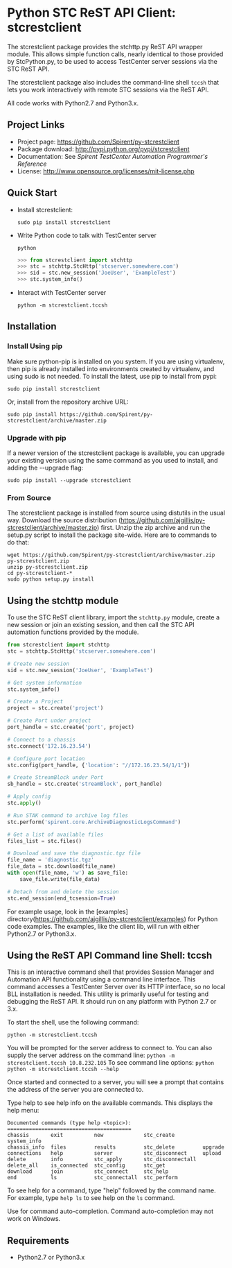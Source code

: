 # Python STC ReST API Client: stcrestclient

The stcrestclient package provides the stchttp.py ReST API wrapper module.  This allows simple function calls, nearly identical to those provided by StcPython.py, to be used to access TestCenter server sessions via the STC ReST API.

The stcrestclient package also includes the command-line shell `tccsh` that lets you work interactively with remote STC sessions via the ReST API.

All code works with Python2.7 and Python3.x.

## Project Links

- Project page: <https://github.com/Spirent/py-stcrestclient>
- Package download: <http://pypi.python.org/pypi/stcrestclient>
- Documentation: See *Spirent TestCenter Automation Programmer's Reference*
- License: <http://www.opensource.org/licenses/mit-license.php>

## Quick Start
- Install stcrestclient:

   `sudo pip install stcrestclient`

- Write Python code to talk with TestCenter server

   `python`
   ```python
   >>> from stcrestclient import stchttp
   >>> stc = stchttp.StcHttp('stcserver.somewhere.com')
   >>> sid = stc.new_session('JoeUser', 'ExampleTest')
   >>> stc.system_info()
   ```

- Interact with TestCenter server

   `python -m stcrestclient.tccsh`

## Installation

### Install Using pip

Make sure python-pip is installed on you system.  If you are using virtualenv, then pip is already installed into environments created by virtualenv, and using sudo is not needed.  To install the latest, use pip to install from pypi:

    sudo pip install stcrestclient

Or, install from the repository archive URL:

    sudo pip install https://github.com/Spirent/py-stcrestclient/archive/master.zip

### Upgrade with pip

If a newer version of the stcrestclient package is available, you can upgrade your existing version using the same command as you used to install, and adding the --upgrade flag:

    sudo pip install --upgrade stcrestclient

### From Source

The stcrestclient package is installed from source using distutils in the usual way.  Download the source distribution (https://github.com/ajgillis/py-stcrestclient/archive/master.zip) first.  Unzip the zip archive and run the setup.py script to install the package site-wide.  Here are to commands to do that:

    wget https://github.com/Spirent/py-stcrestclient/archive/master.zip py-stcrestclient.zip
    unzip py-stcrestclient.zip
    cd py-stcrestclient-*
    sudo python setup.py install

## Using the stchttp module

To use the STC ReST client library, import the `stchttp.py` module, create a new session or join an existing session, and then call the STC API automation functions provided by the module.

```python
from stcrestclient import stchttp
stc = stchttp.StcHttp('stcserver.somewhere.com')

# Create new session
sid = stc.new_session('JoeUser', 'ExampleTest')

# Get system information
stc.system_info()

# Create a Project
project = stc.create('project')

# Create Port under project
port_handle = stc.create('port', project)

# Connect to a chassis
stc.connect('172.16.23.54')

# Configure port location
stc.config(port_handle, {'location': "//172.16.23.54/1/1"})

# Create StreamBlock under Port
sb_handle = stc.create('streamBlock', port_handle)

# Apply config
stc.apply()

# Run STAK command to archive log files
stc.perform('spirent.core.ArchiveDiagnosticLogsCommand')

# Get a list of available files
files_list = stc.files()

# Download and save the diagnostic.tgz file
file_name = 'diagnostic.tgz'
file_data = stc.download(file_name)
with open(file_name, 'w') as save_file:
    save_file.write(file_data)

# Detach from and delete the session
stc.end_session(end_tcsession=True)
```

For example usage, look in the [examples] directory(https://github.com/ajgillis/py-stcrestclient/examples) for Python code examples.  The examples, like the client lib, will run with either Python2.7 or Python3.x.

## Using the ReST API Command line Shell: tccsh

This is an interactive command shell that provides Session Manager and Automation API functionality using a command line interface.  This command accesses a TestCenter Server over its HTTP interface, so no local BLL installation is needed.  This utility is primarily useful for testing and debugging the ReST API.  It should run on any platform with Python 2.7 or 3.x.

To start the shell, use the following command:

    python -m stcrestclient.tccsh

You will be prompted for the server address to connect to.  You can also supply the server address on the command line: `python -m stcrestclient.tccsh 10.8.232.105`  To see command line options: `python python -m stcrestclient.tccsh --help`

Once started and connected to a server, you will see a prompt that contains the address of the server you are connected to.

Type help to see help info on the available commands.  This displays the help menu: 

	Documented commands (type help <topic>):
	========================================
	chassis       exit          new             stc_create         system_info
	chassis_info  files         results         stc_delete         upgrade
	connections   help          server          stc_disconnect     upload
	delete        info          stc_apply       stc_disconnectall
	delete_all    is_connected  stc_config      stc_get
	download      join          stc_connect     stc_help
	end           ls            stc_connectall  stc_perform


To see help for a command, type "help" followed by the command name.  For example, type `help ls` to see help on the `ls` command.

Use <TAB> for command auto-completion. Command auto-completion may not work on Windows.

## Requirements

- Python2.7 or Python3.x

